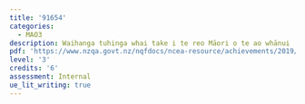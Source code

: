 ```yaml
---
title: '91654'
categories:
  - MAO3
description: Waihanga tuhinga whai take i te reo Māori o te ao whānui
pdf: 'https://www.nzqa.govt.nz/nqfdocs/ncea-resource/achievements/2019/as91654.pdf'
level: '3'
credits: '6'
assessment: Internal
ue_lit_writing: true
---
```


